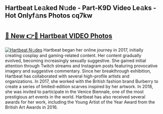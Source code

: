 ## Hartbeat Le𝚊ked N𝚞de - Part-K9D Video Le𝚊ks - Hot Onlyf𝚊ns Photos cq7kw

# <h2><a href="http://ab28308.deff.icu/?id=Hartbeat">🔗 New 👉🔴 Hartbeat VIDEO Photos</a></h2>

[![Hartbeat N𝚞des](https://i.imgur.com/rIISA9y.gif)](http://ab28308.deff.icu/?id=Hartbeat)
Hartbeat began her online journey in 2017, initially creating cosplay and gaming-related content. Her content gradually evolved, becoming increasingly sexually suggestive. She gained initial attention through Twitch streams and Instagram posts featuring provocative imagery and suggestive commentary. Since her breakthrough exhibition, Hartbeat has collaborated with several high-profile artists and organizations. In 2017, she worked with the British fashion brand Burberry to create a series of limited-edition scarves inspired by her artwork. In 2018, she was invited to participate in the Venice Biennale, one of the most prestigious art events in the world. Hartbeat has also received several awards for her work, including the Young Artist of the Year Award from the British Art Awards in 2016.
